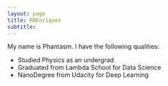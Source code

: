 ```yaml
---
layout: page
title: RNEnriquez
subtitle:
---
```


My name is Phantasm. I have the following qualities:

- Studied Physics as an undergrad
- Graduated from Lambda School for Data Science 
- NanoDegree from Udacity for Deep Learning 
